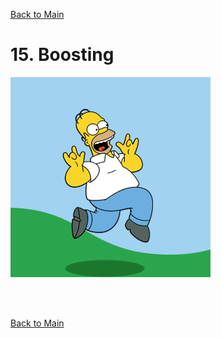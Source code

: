 [Back to Main](../main.md)

# 15. Boosting

![](../images/15/test.gif)















<br><br>

[Back to Main](../main.md)